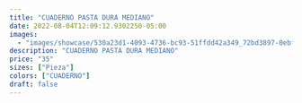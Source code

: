 ```yaml
---
title: "CUADERNO PASTA DURA MEDIANO"
date: 2022-08-04T12:09:12.9302250-05:00
images:
  - "images/showcase/530a23d1-4093-4736-bc93-51ffdd42a349_72bd3897-0ebf-44ed-9f8a-1ca29e839f8b.webp"
description: "CUADERNO PASTA DURA MEDIANO"
price: "35"
sizes: ["Pieza"]
colors: ["CUADERNO"]
draft: false
---
```


